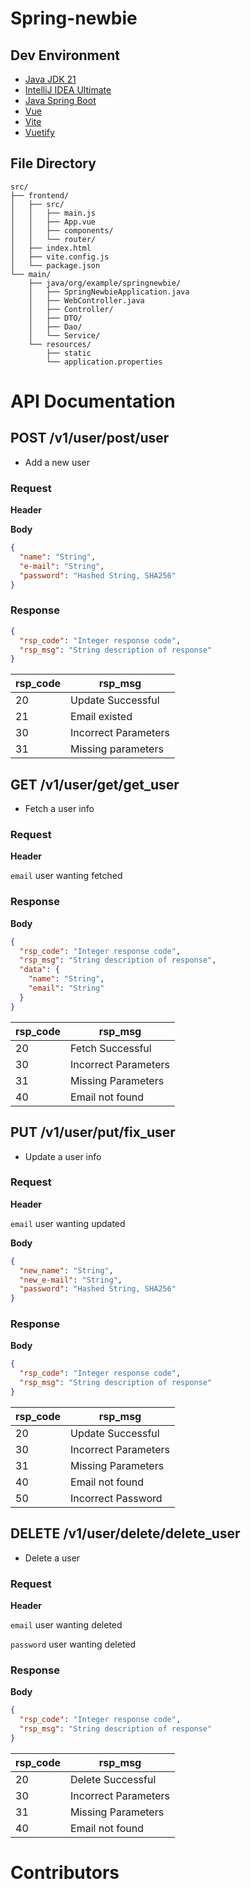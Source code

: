 # Spring-newbie

## Dev Environment
* [Java JDK 21](https://jdk.java.net/archive/)
* [IntelliJ IDEA Ultimate](https://www.jetbrains.com/idea/download/other.html)
* [Java Spring Boot](https://spring.io)
* [Vue](https://vuejs.org)
* [Vite](https://vite.dev)
* [Vuetify](https://vuetifyjs.com/en/)

## File Directory
```
src/
├── frontend/
│   ├── src/
│   │   ├── main.js
│   │   ├── App.vue
│   │   ├── components/
│   │   └── router/
│   ├── index.html
│   ├── vite.config.js
│   └── package.json
└── main/
    ├── java/org/example/springnewbie/
    │   ├── SpringNewbieApplication.java
    │   ├── WebController.java
    │   ├── Controller/
    │   ├── DTO/
    │   ├── Dao/
    │   └── Service/
    └── resources/
        ├── static
        └── application.properties
```

# API Documentation

## POST /v1/user/post/user
* Add a new user

### Request
<b>Header</b>


<b>Body</b>
```json
{
  "name": "String",
  "e-mail": "String",
  "password": "Hashed String, SHA256"
}
```

### Response
```json
{
  "rsp_code": "Integer response code",
  "rsp_msg": "String description of response"
}
```

| rsp_code | rsp_msg              |
|----------|----------------------|
| 20       | Update Successful    |
| 21       | Email existed        |
| 30       | Incorrect Parameters |
| 31       | Missing parameters   |


## GET /v1/user/get/get_user
* Fetch a user info

### Request
**Header**

`email` user wanting fetched


### Response
**Body**
```json
{
  "rsp_code": "Integer response code",
  "rsp_msg": "String description of response",
  "data": {
    "name": "String",
    "email": "String"
  }
}
```

| rsp_code | rsp_msg              |
|----------|----------------------|
| 20       | Fetch Successful     |
| 30       | Incorrect Parameters |
| 31       | Missing Parameters   |
| 40       | Email not found      |



## PUT /v1/user/put/fix_user
* Update a user info

### Request
**Header**

`email` user wanting updated

**Body**

```json
{
  "new_name": "String",
  "new_e-mail": "String",
  "password": "Hashed String, SHA256"
}
```

### Response
**Body**
```json
{
  "rsp_code": "Integer response code",
  "rsp_msg": "String description of response"
}
```

| rsp_code | rsp_msg              |
|----------|----------------------|
| 20       | Update Successful    |
| 30       | Incorrect Parameters |
| 31       | Missing Parameters   |
| 40       | Email not found      |
| 50       | Incorrect Password   |



## DELETE /v1/user/delete/delete_user
* Delete a user

### Request
**Header**

`email` user wanting deleted

`password` user wanting deleted



### Response
**Body**
```json
{
  "rsp_code": "Integer response code",
  "rsp_msg": "String description of response"
}
```

| rsp_code | rsp_msg              |
|----------|----------------------|
| 20       | Delete Successful    |
| 30       | Incorrect Parameters |
| 31       | Missing Parameters   |
| 40       | Email not found      |

# Contributors

